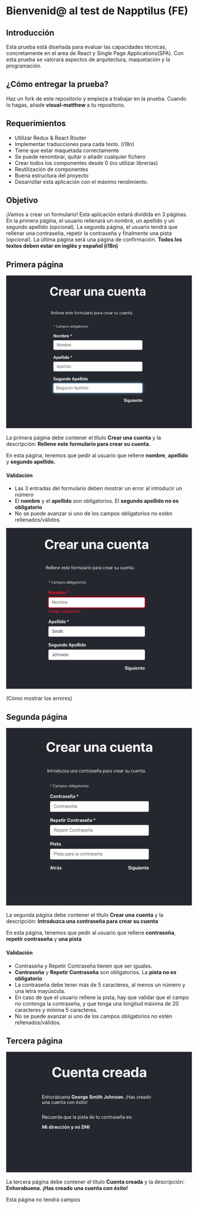 # Bienvenid@ al test de Napptilus (FE)

  

## Introducción

  

Esta prueba está diseñada para evaluar las capacidades técnicas, concretamente en el area de React y Single Page Applications(SPA). Con esta prueba se valorará aspectos de arquitectura, maquetación y la programación. 

## ¿Cómo entregar la prueba?  

Haz un fork de este repositorio y empieza a trabajar en la prueba. Cuando lo hagas, añade **visual-matthew** a tu repositorio.



## Requerimientos

 - Utilizar Redux & React Router
 - Implementar traducciones para cada texto. (i18n)
 - Tiene que estar maquetada correctamente
 - Se puede renombrar, quitar o añadir cualquier fichero
 - Crear todos los componentes desde 0 (no utilizar librerías)
 - Reutilización de componentes
 - Buena estructura del proyecto
 - Desarrollar esta aplicación con el máximo rendimiento.

  

##  Objetivo

¡Vamos a crear un formulario! Esta aplicación estará dividida en 3 páginas. En la primera página, el usuario rellenará un nombre, un apellido y un segundo apellido (opcional). La segunda página, el usuario tendrá que rellenar una contraseña, repetir la contraseña y finalmente una pista (opcional). La última página será una página de confirmación. **Todos los textos deben estar en inglés y español (i18n)**

## Primera página
![page 1](./examples/page1.png)

La primera página debe contener el título **Crear una cuenta** y la descripción:
**Rellene este formulario para crear su cuenta.**

En esta página, tenemos que pedir al usuario que rellene **nombre**, **apellido** y **segundo apellido.** 
####  Validación

 - Las 3 entradas del formulario deben mostrar un error al introducir un número
 - El **nombre** y el **apellido** son obligatorios. El **segundo apellido no es obligatorio**
 - No se puede avanzar si uno de los campos obligatorios no estén rellenados/válidos.

![page 1 error](./examples/page1error.png)


(Cómo mostrar los errores)
  


## Segunda página
![page 2](./examples/page2.png)

La segunda página debe contener el título **Crear una cuenta** y la descripción:
**Introduzca una contraseña para crear su cuenta**

En esta página, tenemos que pedir al usuario que rellene **contraseña**, **repetir contraseña** y **una pista** 
####  Validación

 - Contraseña y Repetir Contraseña tienen que ser iguales.
 - **Contraseña** y **Repetir Contraseña** son obligatorios. La **pista no es obligatorio**
 - La contraseña debe tener más de 5 caracteres, al menos un número y una letra mayúscula.
 - En caso de que el usuario rellene la pista, hay que validar que el campo no contenga la contraseña, y que tenga una longitud máxima de 20 caracteres y mínima 5 caracteres.
 - No se puede avanzar si uno de los campos obligatorios no estén rellenados/válidos.


## Tercera página
![page 3](./examples/page3.png)

La tercera página debe contener el título **Cuenta creada** y la descripción:
**Enhorabuena. ¡Has creado una cuenta con éxito!**

Esta página no tendrá campos
